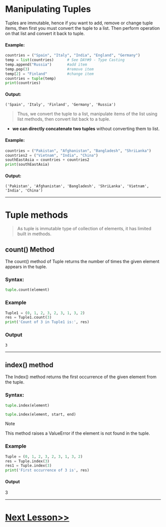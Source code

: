 # Manipulating Tuples

Tuples are immutable, hence if you want to add, remove or change tuple items, then first you must convert the tuple to a list. Then perform operation on that list and convert it back to tuple.

#### Example:
```python
countries = ("Spain", "Italy", "India", "England", "Germany")
temp = list(countries)      # See DAY#9 - Type Casting
temp.append("Russia")       #add item
temp.pop(3)                 #remove item
temp[2] = "Finland"         #change item
countries = tuple(temp)
print(countries)
```
#### Output:

```
('Spain', 'Italy', 'Finland', 'Germany', 'Russia')
 ```

>Thus, we convert the tuple to a list, manipulate items of the list using list methods, then convert list back to a tuple.

- **we can directly concatenate two tuples** without converting them to list.

#### Example:
```python
countries = ("Pakistan", "Afghanistan", "Bangladesh", "ShriLanka")
countries2 = ("Vietnam", "India", "China")
southEastAsia = countries + countries2
print(southEastAsia)
```
#### Output:
```
('Pakistan', 'Afghanistan', 'Bangladesh', 'ShriLanka', 'Vietnam', 'India', 'China')
```
------
# Tuple methods

>As tuple is immutable type of collection of elements, it has limited built in methods.

## count() Method
The count() method of Tuple returns the number of times the given element appears in the tuple.

### Syntax:

```python
tuple.count(element)
```

### Example

```python
Tuple1 = (0, 1, 2, 3, 2, 3, 1, 3, 2)
res = Tuple1.count(3)
print('Count of 3 in Tuple1 is:', res)
```
### Output
```
3
```

----
## index() method

The Index() method returns the first occurrence of the given element from the tuple.

### Syntax:
```python
tuple.index(element)

tuple.index(element, start, end)
```

>[!note]
>This method raises a ValueError if the element is not found in the tuple.

### Example

```python
Tuple = (0, 1, 2, 3, 2, 3, 1, 3, 2)
res = Tuple.index(3)
res1 = Tuple.index(3)
print('First occurrence of 3 is', res)
```

#### Output
3

---
# [Next Lesson>>](26%20-%20Exercise%202~%20Solution.md)
